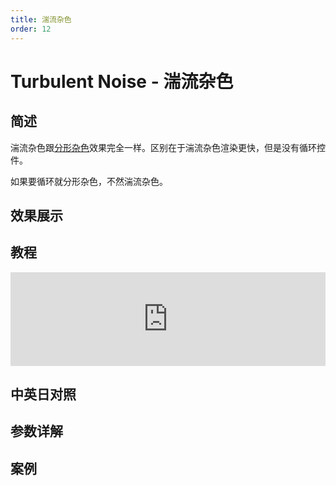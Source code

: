 ```yaml
---
title: 湍流杂色
order: 12
---
```


# Turbulent Noise - 湍流杂色

## 简述

湍流杂色跟[分形杂色](https://www.yuelili.com/docs/ae-effect/fractal-noise/)效果完全一样。区别在于湍流杂色渲染更快，但是没有循环控件。

如果要循环就分形杂色，不然湍流杂色。

## 效果展示

## 教程

<iframe src="https://player.bilibili.com/player.html?bvid=BV1e34y1X7Vj&page=10&high_quality=1" width="100%" allowfullscreen="allowfullscreen" frameborder="0"></iframe>

## 中英日对照

## 参数详解

## 案例
